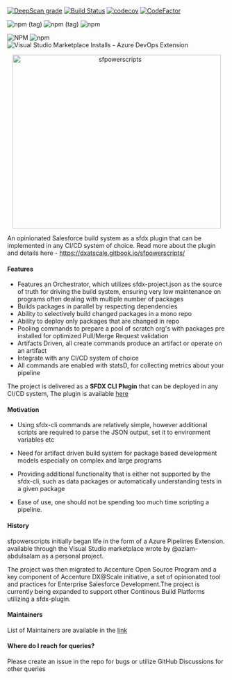 [![DeepScan grade](https://deepscan.io/api/teams/10234/projects/12959/branches/208838/badge/grade.svg)](https://deepscan.io/dashboard#view=project&tid=10234&pid=12959&bid=208838)  [![Build Status](https://dev.azure.com/dxatscale/sfpowerscripts/_apis/build/status/Release?branchName=develop)](https://dev.azure.com/dxatscale/sfpowerscripts/_build/latest?definitionId=40&branchName=develop)   [![codecov](https://codecov.io/gh/Accenture/sfpowerscripts/branch/develop/graph/badge.svg?token=BOSH3G2PSU)](https://codecov.io/gh/Accenture/sfpowerscripts)  [![CodeFactor](https://www.codefactor.io/repository/github/accenture/sfpowerscripts/badge)](https://www.codefactor.io/repository/github/accenture/sfpowerscripts)
 
 ![npm (tag)](https://img.shields.io/npm/v/@dxatscale/sfpowerscripts/alpha)  ![npm (tag)](https://img.shields.io/npm/v/@dxatscale/sfpowerscripts/beta) ![npm](https://img.shields.io/npm/v/@dxatscale/sfpowerscripts) 

 ![NPM](https://img.shields.io/npm/l/@dxatscale/sfpowerscripts)
 ![npm](https://img.shields.io/npm/dw/@dxatscale/sfpowerscripts) ![Visual Studio Marketplace Installs - Azure DevOps Extension](https://img.shields.io/visual-studio-marketplace/azure-devops/installs/total/AzlamSalam.sfpowerscripts?label=visualstudio%20marketplace%20installations)



<p align="center">
  <img alt="sfpowerscripts" src="https://repository-images.githubusercontent.com/248449736/5d08c600-728e-11ea-8267-ae1aceebea60" width="480" height="400">
</p>



An opinionated Salesforce build system  as a sfdx plugin that can be implemented in any CI/CD system of choice. Read more about the plugin and details here - https://dxatscale.gitbook.io/sfpowerscripts/


#### Features

- Features an Orchestrator, which utilizes sfdx-project.json as the source of truth for driving the build system, ensuring very low maintenance on programs often dealing with multiple number of packages
- Builds packages in parallel by respecting dependencies
- Ability to selectively build changed packages in a mono repo
- Ability to deploy only packages that are changed in repo
- Pooling commands to prepare a pool of scratch org's with packages pre installed for optimized Pull/Merge Request validation
- Artifacts Driven, all create commands produce an artifact or operate on an artifact
- Integrate with any CI/CD system of choice
- All commands are enabled with statsD, for collecting metrics about your pipeline


The project is delivered as a <b>SFDX CLI Plugin</b> that can be deployed in any CI/CD system, The plugin is available [here](https://www.npmjs.com/package/@dxatscale/sfpowerscripts)


#### Motivation

- Using sfdx-cli commands are relatively simple, however additional scripts are required to parse the JSON output, set it to environment variables etc

- Need for artifact driven build system for package based development models especially on complex and large programs

- Providing additional functionality that is either not supported by the sfdx-cli, such as data packages or automatically understanding tests in a given package

- Ease of use, one should not be spending too much time scripting a pipeline.

#### History

sfpowerscripts initially began life in the form of a  Azure Pipelines Extension. available through the Visual Studio marketplace wrote by @azlam-abdulsalam as a personal project.

The project was then migrated to Accenture Open Source Program and a key component of Accenture DX@Scale initiative, a set of opinionated tool and practices for Enterprise Salesforce Development.The project is currently being expanded to support other Continous Build Platforms utilizing a sfdx-plugin. 

#### Maintainers

List of Maintainers are available in the [link](https://dxatscale.gitbook.io/sfpowerscripts/maintainers) 


#### Where do I reach for queries?

Please create an issue in the repo for bugs or utilize GitHub Discussions for other queries
